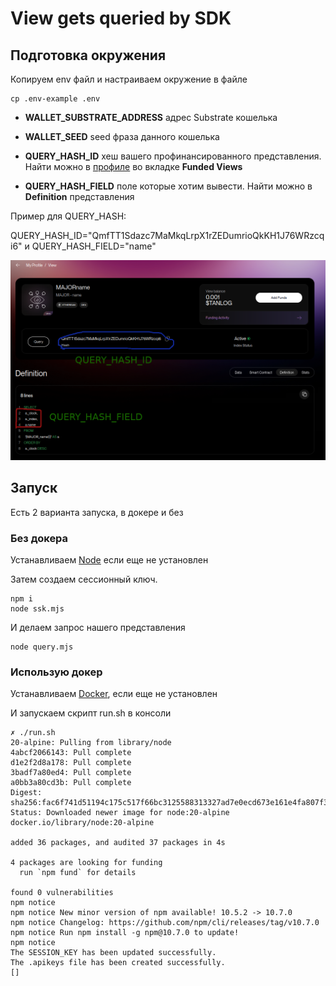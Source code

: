 # View gets queried by SDK

## Подготовка окружения

Копируем env файл и настраиваем окружение в файле

```
cp .env-example .env
```

- **WALLET_SUBSTRATE_ADDRESS** адрес Substrate кошелька

- **WALLET_SEED** seed фраза данного кошелька

- **QUERY_HASH_ID** хеш вашего профинансированного представления. Найти можно в [профиле](https://watch.testnet.analog.one/#/profile) во вкладке **Funded Views**

- **QUERY_HASH_FIELD** поле которые хотим вывести. Найти можно в **Definition** представления

Пример для QUERY_HASH:

QUERY_HASH_ID="QmfTT1Sdazc7MaMkqLrpX1rZEDumrioQkKH1J76WRzcqi6" и QUERY_HASH_FIELD="name"

![plot](./img/view.png)

## Запуск

Есть 2 варианта запуска, в докере и без

### Без докера

Устанавливаем [Node](https://docs.npmjs.com/downloading-and-installing-node-js-and-npm) если еще не установлен

Затем создаем сессионный ключ.
```
npm i
node ssk.mjs
```

И делаем запрос нашего представления
```
node query.mjs
```

### Использую докер

Устанавливаем [Docker](https://docs.docker.com/engine/install/), если еще не установлен

И запускаем скрипт run.sh в консоли

```
✗ ./run.sh                           
20-alpine: Pulling from library/node
4abcf2066143: Pull complete 
d1e2f2d8a178: Pull complete 
3badf7a80ed4: Pull complete 
a0bb3a80cd3b: Pull complete 
Digest: sha256:fac6f741d51194c175c517f66bc3125588313327ad7e0ecd673e161e4fa807f3
Status: Downloaded newer image for node:20-alpine
docker.io/library/node:20-alpine

added 36 packages, and audited 37 packages in 4s

4 packages are looking for funding
  run `npm fund` for details

found 0 vulnerabilities
npm notice 
npm notice New minor version of npm available! 10.5.2 -> 10.7.0
npm notice Changelog: https://github.com/npm/cli/releases/tag/v10.7.0
npm notice Run npm install -g npm@10.7.0 to update!
npm notice 
The SESSION_KEY has been updated successfully.
The .apikeys file has been created successfully.
[]
```
